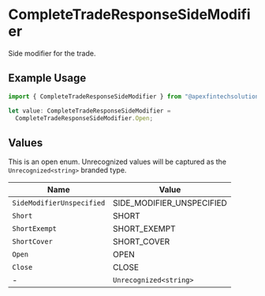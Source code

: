 # CompleteTradeResponseSideModifier

Side modifier for the trade.

## Example Usage

```typescript
import { CompleteTradeResponseSideModifier } from "@apexfintechsolutions/ascend-sdk/models/components";

let value: CompleteTradeResponseSideModifier =
  CompleteTradeResponseSideModifier.Open;
```

## Values

This is an open enum. Unrecognized values will be captured as the `Unrecognized<string>` branded type.

| Name                      | Value                     |
| ------------------------- | ------------------------- |
| `SideModifierUnspecified` | SIDE_MODIFIER_UNSPECIFIED |
| `Short`                   | SHORT                     |
| `ShortExempt`             | SHORT_EXEMPT              |
| `ShortCover`              | SHORT_COVER               |
| `Open`                    | OPEN                      |
| `Close`                   | CLOSE                     |
| -                         | `Unrecognized<string>`    |